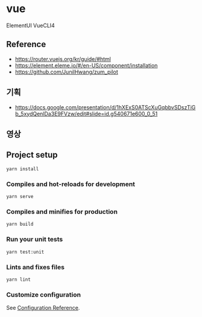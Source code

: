 # vue

ElementUI
VueCLI4

## Reference
- https://router.vuejs.org/kr/guide/#html
- https://element.eleme.io/#/en-US/component/installation
- https://github.com/JunilHwang/zum_pilot

## 기획
- https://docs.google.com/presentation/d/1hXExS0ATScXuGqbbvSDszTiGb_5xydQenlDa3E9FVzw/edit#slide=id.g540671e600_0_51

## 영상



## Project setup
```
yarn install
```

### Compiles and hot-reloads for development
```
yarn serve
```

### Compiles and minifies for production
```
yarn build
```

### Run your unit tests
```
yarn test:unit
```

### Lints and fixes files
```
yarn lint
```

### Customize configuration
See [Configuration Reference](https://cli.vuejs.org/config/).

